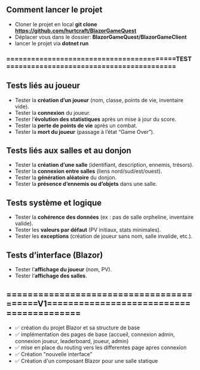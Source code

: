 ## Comment lancer le projet

- Cloner le projet en local **git clone https://github.com/hurtcraft/BlazorGameQuest**
- Déplacer vous dans le dossier: **BlazorGameQuest/BlazorGameClient**
- lancer le projet via **dotnet run**



### =========================================TEST=========================================
## Tests liés au joueur
-  Tester la **création d’un joueur** (nom, classe, points de vie, inventaire vide).  
-  Tester la **connexion** du joueur.  
-  Tester l’**évolution des statistiques** après un mise à jour du score.  
-  Tester la **perte de points de vie** après un combat.  
-  Tester la **mort du joueur** (passage à l’état “Game Over”).    

## Tests liés aux salles et au donjon
-  Tester la **création d’une salle** (identifiant, description, ennemis, trésors).  
-  Tester la **connexion entre salles** (liens nord/sud/est/ouest).  
-  Tester la **génération aléatoire** du donjon.    
-  Tester la **présence d’ennemis ou d’objets** dans une salle.  

## Tests système et logique
-  Tester la **cohérence des données** (ex : pas de salle orpheline, inventaire valide).  
-  Tester les **valeurs par défaut** (PV initiaux, stats minimales).  
-  Tester les **exceptions** (création de joueur sans nom, salle invalide, etc.).  

## Tests d’interface (Blazor)
-  Tester l’**affichage du joueur** (nom, PV).  
-  Tester l’**affichage des salles**.  

## =========================================V1=========================================
- ✅ création du projet Blazor et sa structure de base 
- ✅ implémentation des pages de base (accueil, connexion admin, connexion joueur, leaderboard, joueur, admin)
- ✅ mise en place du routing vers les differentes page apres connexion 
- ✅ Création "nouvelle interface"
- ✅ Création d'un composant Blazor pour une salle statique